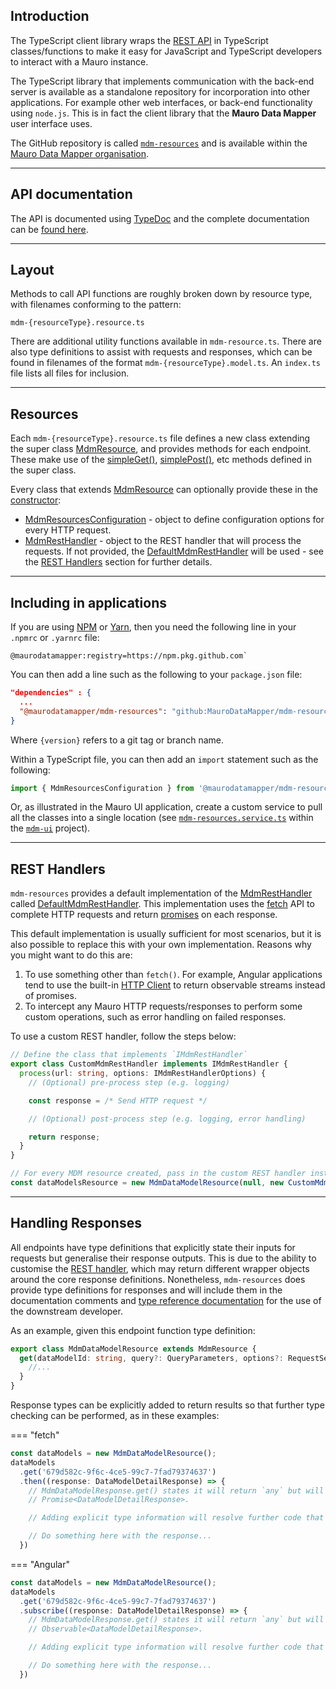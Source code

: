 ## Introduction

The TypeScript client library wraps the [REST API](../../rest-api/introduction.md) in TypeScript classes/functions to make it easy for 
JavaScript and TypeScript developers to interact with a Mauro instance. 

The TypeScript library that implements communication with the back-end 
server is available as a standalone repository for incorporation into other applications. For example other web interfaces, or back-end 
functionality using `node.js`. This is in fact the client library that the **Mauro Data Mapper** user interface uses.

The GitHub repository is called [`mdm-resources`](https://github.com/MauroDataMapper/mdm-resources) and is available within the [Mauro Data Mapper organisation](https://github.com/MauroDataMapper).

---

## API documentation

The API is documented using [TypeDoc](https://typedoc.org/) and the complete documentation can be [found here](./typedoc/index.html).

---

## Layout

Methods to call API functions are roughly broken down by resource type, with filenames conforming to the pattern:

`mdm-{resourceType}.resource.ts`

There are additional utility functions available in `mdm-resource.ts`. There are also type definitions to assist with requests and responses, which can be found in filenames of the format `mdm-{resourceType}.model.ts`.  An `index.ts` file lists all files for inclusion.

---

## Resources

Each `mdm-{resourceType}.resource.ts` file defines a new class extending the super class [MdmResource](./typedoc/classes/mdmresource.html), and provides 
methods for each endpoint.  These make use of the [simpleGet()](./typedoc/classes/mdmresource.html#simpleget), 
[simplePost()](./typedoc/classes/mdmresource.html#simplepost), etc methods defined in the super class.

Every class that extends [MdmResource](./typedoc/classes/mdmresource.html) can optionally provide these in the 
[constructor](./typedoc/classes/mdmresource.html#constructor):

* [MdmResourcesConfiguration](./typedoc/classes/mdmresourcesconfiguration.html) - object to define configuration options for every HTTP request.
* [MdmRestHandler](./typedoc/interfaces/imdmresthandler.html) - object to the REST handler that will process the requests. If not provided, the
[DefaultMdmRestHandler](./typedoc/classes/defaultmdmresthandler.html) will be used - see the [REST Handlers](#rest-handlers) section for further 
details.

---

## Including in applications

If you are using [NPM](https://www.npmjs.com) or [Yarn](https://yarnpkg.com), then you need the following line in your `.npmrc` or `.yarnrc` file:

```
@maurodatamapper:registry=https://npm.pkg.github.com`
```

You can then add a line such as the following to your `package.json` file:

```json
"dependencies" : {
  ...  
  "@maurodatamapper/mdm-resources": "github:MauroDataMapper/mdm-resources#{version}"
}
```

Where `{version}` refers to a git tag or branch name.  

Within a TypeScript file, you can then add an `import` statement such as the following:

```typescript
import { MdmResourcesConfiguration } from '@maurodatamapper/mdm-resources';
```

Or, as illustrated in the Mauro UI application, create a custom service to pull all the classes into a single location (see 
[`mdm-resources.service.ts`](https://github.com/MauroDataMapper/mdm-ui/blob/main/src/app/modules/resources/mdm-resources.service.ts) within the [`mdm-ui`](https://github.com/MauroDataMapper/mdm-ui) project).

---

## REST Handlers

`mdm-resources` provides a default implementation of the [MdmRestHandler](./typedoc/interfaces/imdmresthandler.html) called 
[DefaultMdmRestHandler](./typedoc/classes/defaultmdmresthandler.html). This implementation uses the 
[fetch](https://developer.mozilla.org/en-US/docs/Web/API/Fetch_API) API to complete HTTP requests and return 
[promises](https://developer.mozilla.org/en-US/docs/Web/JavaScript/Reference/Global_Objects/Promise) on each response.

This default implementation is usually sufficient for most scenarios, but it is also possible to replace this with your own implementation.
Reasons why you might want to do this are:

1. To use something other than `fetch()`. For example, Angular applications tend to use the built-in 
[HTTP Client](https://angular.io/guide/http) to return observable streams instead of promises.
2. To intercept any Mauro HTTP requests/responses to perform some custom operations, such as error handling on failed responses.

To use a custom REST handler, follow the steps below:

```typescript
// Define the class that implements `IMdmRestHandler`
export class CustomMdmRestHandler implements IMdmRestHandler {
  process(url: string, options: IMdmRestHandlerOptions) {
    // (Optional) pre-process step (e.g. logging)

    const response = /* Send HTTP request */

    // (Optional) post-process step (e.g. logging, error handling)

    return response;
  }
}

// For every MDM resource created, pass in the custom REST handler instance instead
const dataModelsResource = new MdmDataModelResource(null, new CustomMdmRestHandler());
```

---

## Handling Responses

All endpoints have type definitions that explicitly state their inputs for requests but generalise their response outputs. This is due to the ability to customise the [REST handler](#rest-handlers), which may return different wrapper objects around the core response definitions. Nonetheless, `mdm-resources` does provide type definitions for responses and will include them in the documentation comments and [type reference documentation](./typedoc/index.html) for the use of the downstream developer.

As an example, given this endpoint function type definition:

```ts
export class MdmDataModelResource extends MdmResource {
  get(dataModelId: string, query?: QueryParameters, options?: RequestSettings): any {
    //...
  }
}
```

Response types can be explicitly added to return results so that further type checking can be performed, as in these examples:

=== "fetch"
  ```ts
  const dataModels = new MdmDataModelResource();
  dataModels
    .get('679d582c-9f6c-4ce5-99c7-7fad79374637')
    .then((response: DataModelDetailResponse) => {
      // MdmDataModelResponse.get() states it will return `any` but will actually return
      // Promise<DataModelDetailResponse>.

      // Adding explicit type information will resolve further code that uses the response.

      // Do something here with the response...
    })
  ```

=== "Angular"
  ```ts
  const dataModels = new MdmDataModelResource();
  dataModels
    .get('679d582c-9f6c-4ce5-99c7-7fad79374637')
    .subscribe((response: DataModelDetailResponse) => {
      // MdmDataModelResponse.get() states it will return `any` but will actually return
      // Observable<DataModelDetailResponse>.

      // Adding explicit type information will resolve further code that uses the response.

      // Do something here with the response...
    })
  ```